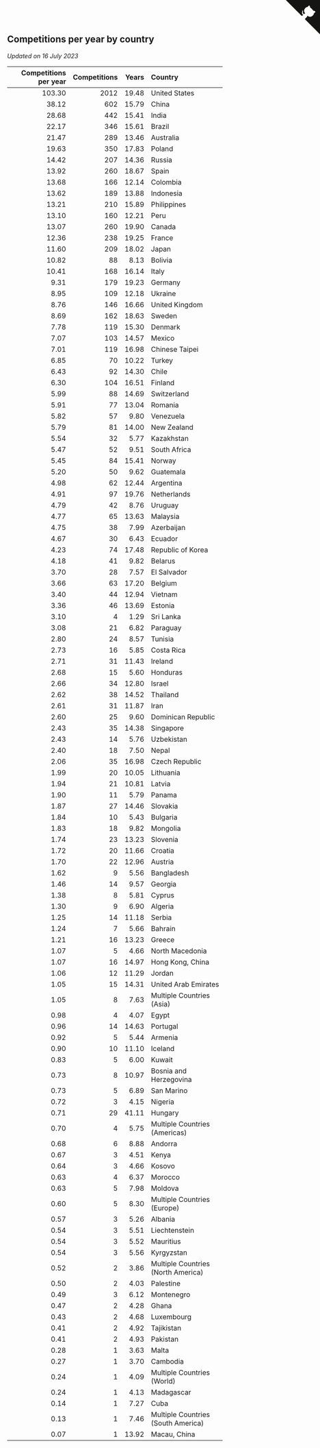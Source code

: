 ## Competitions per year by country

*Updated on 16 July 2023*

| Competitions per year | Competitions | Years | Country |
| ---: | ---: | ---: | :--- |
| 103.30 | 2012 | 19.48 | United States |
| 38.12 | 602 | 15.79 | China |
| 28.68 | 442 | 15.41 | India |
| 22.17 | 346 | 15.61 | Brazil |
| 21.47 | 289 | 13.46 | Australia |
| 19.63 | 350 | 17.83 | Poland |
| 14.42 | 207 | 14.36 | Russia |
| 13.92 | 260 | 18.67 | Spain |
| 13.68 | 166 | 12.14 | Colombia |
| 13.62 | 189 | 13.88 | Indonesia |
| 13.21 | 210 | 15.89 | Philippines |
| 13.10 | 160 | 12.21 | Peru |
| 13.07 | 260 | 19.90 | Canada |
| 12.36 | 238 | 19.25 | France |
| 11.60 | 209 | 18.02 | Japan |
| 10.82 | 88 | 8.13 | Bolivia |
| 10.41 | 168 | 16.14 | Italy |
| 9.31 | 179 | 19.23 | Germany |
| 8.95 | 109 | 12.18 | Ukraine |
| 8.76 | 146 | 16.66 | United Kingdom |
| 8.69 | 162 | 18.63 | Sweden |
| 7.78 | 119 | 15.30 | Denmark |
| 7.07 | 103 | 14.57 | Mexico |
| 7.01 | 119 | 16.98 | Chinese Taipei |
| 6.85 | 70 | 10.22 | Turkey |
| 6.43 | 92 | 14.30 | Chile |
| 6.30 | 104 | 16.51 | Finland |
| 5.99 | 88 | 14.69 | Switzerland |
| 5.91 | 77 | 13.04 | Romania |
| 5.82 | 57 | 9.80 | Venezuela |
| 5.79 | 81 | 14.00 | New Zealand |
| 5.54 | 32 | 5.77 | Kazakhstan |
| 5.47 | 52 | 9.51 | South Africa |
| 5.45 | 84 | 15.41 | Norway |
| 5.20 | 50 | 9.62 | Guatemala |
| 4.98 | 62 | 12.44 | Argentina |
| 4.91 | 97 | 19.76 | Netherlands |
| 4.79 | 42 | 8.76 | Uruguay |
| 4.77 | 65 | 13.63 | Malaysia |
| 4.75 | 38 | 7.99 | Azerbaijan |
| 4.67 | 30 | 6.43 | Ecuador |
| 4.23 | 74 | 17.48 | Republic of Korea |
| 4.18 | 41 | 9.82 | Belarus |
| 3.70 | 28 | 7.57 | El Salvador |
| 3.66 | 63 | 17.20 | Belgium |
| 3.40 | 44 | 12.94 | Vietnam |
| 3.36 | 46 | 13.69 | Estonia |
| 3.10 | 4 | 1.29 | Sri Lanka |
| 3.08 | 21 | 6.82 | Paraguay |
| 2.80 | 24 | 8.57 | Tunisia |
| 2.73 | 16 | 5.85 | Costa Rica |
| 2.71 | 31 | 11.43 | Ireland |
| 2.68 | 15 | 5.60 | Honduras |
| 2.66 | 34 | 12.80 | Israel |
| 2.62 | 38 | 14.52 | Thailand |
| 2.61 | 31 | 11.87 | Iran |
| 2.60 | 25 | 9.60 | Dominican Republic |
| 2.43 | 35 | 14.38 | Singapore |
| 2.43 | 14 | 5.76 | Uzbekistan |
| 2.40 | 18 | 7.50 | Nepal |
| 2.06 | 35 | 16.98 | Czech Republic |
| 1.99 | 20 | 10.05 | Lithuania |
| 1.94 | 21 | 10.81 | Latvia |
| 1.90 | 11 | 5.79 | Panama |
| 1.87 | 27 | 14.46 | Slovakia |
| 1.84 | 10 | 5.43 | Bulgaria |
| 1.83 | 18 | 9.82 | Mongolia |
| 1.74 | 23 | 13.23 | Slovenia |
| 1.72 | 20 | 11.66 | Croatia |
| 1.70 | 22 | 12.96 | Austria |
| 1.62 | 9 | 5.56 | Bangladesh |
| 1.46 | 14 | 9.57 | Georgia |
| 1.38 | 8 | 5.81 | Cyprus |
| 1.30 | 9 | 6.90 | Algeria |
| 1.25 | 14 | 11.18 | Serbia |
| 1.24 | 7 | 5.66 | Bahrain |
| 1.21 | 16 | 13.23 | Greece |
| 1.07 | 5 | 4.66 | North Macedonia |
| 1.07 | 16 | 14.97 | Hong Kong, China |
| 1.06 | 12 | 11.29 | Jordan |
| 1.05 | 15 | 14.31 | United Arab Emirates |
| 1.05 | 8 | 7.63 | Multiple Countries (Asia) |
| 0.98 | 4 | 4.07 | Egypt |
| 0.96 | 14 | 14.63 | Portugal |
| 0.92 | 5 | 5.44 | Armenia |
| 0.90 | 10 | 11.10 | Iceland |
| 0.83 | 5 | 6.00 | Kuwait |
| 0.73 | 8 | 10.97 | Bosnia and Herzegovina |
| 0.73 | 5 | 6.89 | San Marino |
| 0.72 | 3 | 4.15 | Nigeria |
| 0.71 | 29 | 41.11 | Hungary |
| 0.70 | 4 | 5.75 | Multiple Countries (Americas) |
| 0.68 | 6 | 8.88 | Andorra |
| 0.67 | 3 | 4.51 | Kenya |
| 0.64 | 3 | 4.66 | Kosovo |
| 0.63 | 4 | 6.37 | Morocco |
| 0.63 | 5 | 7.98 | Moldova |
| 0.60 | 5 | 8.30 | Multiple Countries (Europe) |
| 0.57 | 3 | 5.26 | Albania |
| 0.54 | 3 | 5.51 | Liechtenstein |
| 0.54 | 3 | 5.52 | Mauritius |
| 0.54 | 3 | 5.56 | Kyrgyzstan |
| 0.52 | 2 | 3.86 | Multiple Countries (North America) |
| 0.50 | 2 | 4.03 | Palestine |
| 0.49 | 3 | 6.12 | Montenegro |
| 0.47 | 2 | 4.28 | Ghana |
| 0.43 | 2 | 4.68 | Luxembourg |
| 0.41 | 2 | 4.92 | Tajikistan |
| 0.41 | 2 | 4.93 | Pakistan |
| 0.28 | 1 | 3.63 | Malta |
| 0.27 | 1 | 3.70 | Cambodia |
| 0.24 | 1 | 4.09 | Multiple Countries (World) |
| 0.24 | 1 | 4.13 | Madagascar |
| 0.14 | 1 | 7.27 | Cuba |
| 0.13 | 1 | 7.46 | Multiple Countries (South America) |
| 0.07 | 1 | 13.92 | Macau, China |


<a href="https://github.com/jonatanklosko/wca_statistics" class="github-corner" aria-label="View source on Github"><svg width="80" height="80" viewBox="0 0 250 250" style="fill:#151513; color:#fff; position: absolute; top: 0; border: 0; right: 0;" aria-hidden="true"><path d="M0,0 L115,115 L130,115 L142,142 L250,250 L250,0 Z"></path><path d="M128.3,109.0 C113.8,99.7 119.0,89.6 119.0,89.6 C122.0,82.7 120.5,78.6 120.5,78.6 C119.2,72.0 123.4,76.3 123.4,76.3 C127.3,80.9 125.5,87.3 125.5,87.3 C122.9,97.6 130.6,101.9 134.4,103.2" fill="currentColor" style="transform-origin: 130px 106px;" class="octo-arm"></path><path d="M115.0,115.0 C114.9,115.1 118.7,116.5 119.8,115.4 L133.7,101.6 C136.9,99.2 139.9,98.4 142.2,98.6 C133.8,88.0 127.5,74.4 143.8,58.0 C148.5,53.4 154.0,51.2 159.7,51.0 C160.3,49.4 163.2,43.6 171.4,40.1 C171.4,40.1 176.1,42.5 178.8,56.2 C183.1,58.6 187.2,61.8 190.9,65.4 C194.5,69.0 197.7,73.2 200.1,77.6 C213.8,80.2 216.3,84.9 216.3,84.9 C212.7,93.1 206.9,96.0 205.4,96.6 C205.1,102.4 203.0,107.8 198.3,112.5 C181.9,128.9 168.3,122.5 157.7,114.1 C157.9,116.9 156.7,120.9 152.7,124.9 L141.0,136.5 C139.8,137.7 141.6,141.9 141.8,141.8 Z" fill="currentColor" class="octo-body"></path></svg></a><style>.github-corner:hover .octo-arm{animation:octocat-wave 560ms ease-in-out}@keyframes octocat-wave{0%,100%{transform:rotate(0)}20%,60%{transform:rotate(-25deg)}40%,80%{transform:rotate(10deg)}}@media (max-width:500px){.github-corner:hover .octo-arm{animation:none}.github-corner .octo-arm{animation:octocat-wave 560ms ease-in-out}}</style>

